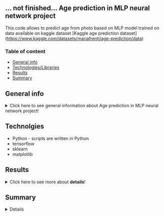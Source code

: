 ## ... not finished... Age prediction in MLP neural network project 
This code allows to predict age from photo based on MLP model trained on data available on kaggle dataset [Kaggle age prediction dataset] (https://www.kaggle.com/datasets/mariafrenti/age-prediction/data)

### Table of content 
* [General info](#general-info)
* [Technologies/Libraries](#technologies/libraries)
* [Results](#results)
* [Summary](#summary)

## General info <a name="general-info"></a>

<details>
<summary>Click here to see general information about Age prediction in MLP neural network project!</summary>
<p>Main purpose of this project was to train an MLP model based on available training dataset which could predict the age of people in photos in the testing dataset. 
The project consists of several steps, including:</p>

* Splitting the training dataset into training and validation sets.
* Creating a generator in a separate class to improve model training based on images.
* Building and training the model.
* Evaluating the model.
</details>

## Technolgies <a name="technologies/libraries"></a>
<ul>
<li>Python -  scripts are written in Python</li>
<li>tensorflow</li>
<li>sklearn</li>
<li>matplotlib</li>
</ul>


## Results <a name="results"></a>
<details>
<summary>Click here to see more about <b>details</b>!</summary>
Model which was built from seven layers (first flatten, five dense and one output) in 50 epochs shows below losses and MAEs during training: 
![Opis obrazka](https://raw.githubusercontent.com/wksiazak/MLP_neural_network_age_recognition/master/examples.png)
</details>


## Summary <a name="summary"></a>
<details>
</details>
